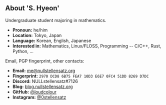 ## About 'S. Hyeon'

Undergraduate student majoring in mathematics.

- **Pronoun:** he/him
- **Location:** Tokyo, Japan
- **Language:** Korean, English, Japanese
- **Interested in:** Mathematics, Linux/FLOSS, Programming -- C/C++, Rust, Python, ...

Email, PGP fingerprint, other contacts:

- **Email:** [me@nullstellensatz.org](mailto:me@nullstellensatz.org)
- **Fingerprint:** `2970 DCD8 6B75 FEA7 10D3 E6E7 0FC4 51DD 8269 D7DC`
- **Discord:** NULLstellensatz#7126
- **Blog:** [blog.nullstellensatz.org](https://blog.nullstellensatz.org)
- **GitHub:** [\@loudcolour](https://github.com/loudcolour)
- **Instagram:** [\@0stellensatz](https://www.instagram.com/0stellensatz)
